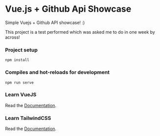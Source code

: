 # Vue.js + Github Api Showcase

Simple Vuejs + Github API showcase! :) 

This project is a test performed which was asked me to do in one week by across!


### Project setup
```
npm install
```

### Compiles and hot-reloads for development
```
npm run serve
```



### Learn VueJS
Read the [Documentation](https://v3.vuejs.org/guide/introduction.html).

### Learn TailwindCSS
Read the [Documentation](https://tailwindcss.com/docs/installation).
